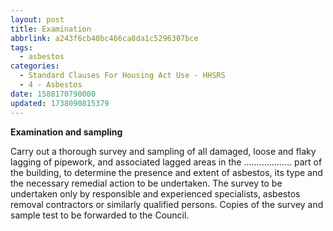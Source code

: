 ```yaml
---
layout: post
title: Examination
abbrlink: a243f6cb40bc466ca8da1c5296307bce
tags:
  - asbestos
categories:
  - Standard Clauses For Housing Act Use - HHSRS
  - 4 - Asbestos
date: 1588170790000
updated: 1738090815379
---
```


**Examination and sampling**

Carry out a thorough survey and sampling of all damaged, loose and flaky lagging of pipework, and associated lagged areas in the ................... part of the building, to determine the presence and extent of asbestos, its type and the necessary remedial action to be undertaken. The survey to be undertaken only by responsible and experienced specialists, asbestos removal contractors or similarly qualified persons. Copies of the survey and sample test to be forwarded to the Council.
